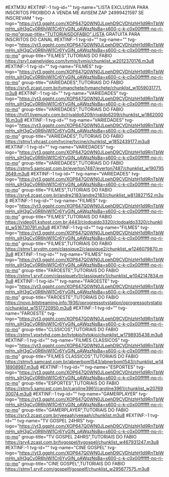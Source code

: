 #EXTM3U
#EXTINF:-1 tvg-id="" tvg-name="LISTA EXCLUSIVA PARA INSCRITOS PROIBIDO A VENDA ME AVISEM ZAP 24999421597 SE INSCREVAM " tvg-logo="https://yt3.ggpht.com/XOP647Q0WN0JLpehD9CVDhIzhH1d9RnTblWmHn_sIH3gCv0R6hiWl1Cr6YyGlN_oAWqzNsBa=s600-c-k-c0x00ffffff-no-rj-rp-mo"group-title="TUTORIAISDOFABIO",LISTA GRATUITA PARA INSCRITOS DO CANAL 
#EXTINF:-1 tvg-id="" tvg-name="" tvg-logo="https://yt3.ggpht.com/XOP647Q0WN0JLpehD9CVDhIzhH1d9RnTblWmHn_sIH3gCv0R6hiWl1Cr6YyGlN_oAWqzNsBa=s600-c-k-c0x00ffffff-no-rj-rp-mo" group-title="FILMES",TUTORIAIS DO FABIO
https://srv1.painelvideo.com/tvmix/tvmix/chunklist_w2012370176.m3u8
#EXTINF:-1 tvg-id="" tvg-name="FILMES" tvg-logo="https://yt3.ggpht.com/XOP647Q0WN0JLpehD9CVDhIzhH1d9RnTblWmHn_sIH3gCv0R6hiWl1Cr6YyGlN_oAWqzNsBa=s600-c-k-c0x00ffffff-no-rj-rp-mo" group-title="VARIEDADES",TUTORIAIS DO FABIO
https://srv5.zcast.com.br/tvmanchete/tvmanchete/chunklist_w1059031771.m3u8
#EXTINF:-1 tvg-id="" tvg-name="VARIEDADES" tvg-logo="https://yt3.ggpht.com/XOP647Q0WN0JLpehD9CVDhIzhH1d9RnTblWmHn_sIH3gCv0R6hiWl1Cr6YyGlN_oAWqzNsBa=s600-c-k-c0x00ffffff-no-rj-rp-mo" group-title="VARIEDADES",TUTORIAIS DO FABIO
https://tv01.livemustv.com.br/rivaldo6209/rivaldo6209/chunklist_w186200016.m3u8
#EXTINF:-1 tvg-id="" tvg-name="VARIEDADES" tvg-logo="https://yt3.ggpht.com/XOP647Q0WN0JLpehD9CVDhIzhH1d9RnTblWmHn_sIH3gCv0R6hiWl1Cr6YyGlN_oAWqzNsBa=s600-c-k-c0x00ffffff-no-rj-rp-mo" group-title="VARIEDADES",TUTORIAIS DO FABIO
https://stmv1.vhcast.com/tvcine/tvcine/chunklist_w1852439177.m3u8
#EXTINF:-1 tvg-id="" tvg-name="VARIEDADES" tvg-logo="https://yt3.ggpht.com/XOP647Q0WN0JLpehD9CVDhIzhH1d9RnTblWmHn_sIH3gCv0R6hiWl1Cr6YyGlN_oAWqzNsBa=s600-c-k-c0x00ffffff-no-rj-rp-mo" group-title="VARIEDADES",TUTORIAIS DO FABIO
https://stmv5.samcast.com.br/everton7487/everton7487/chunklist_w1907953649.m3u8
#EXTINF:-1 tvg-id="" tvg-name="VARIEDADES" tvg-logo="https://yt3.ggpht.com/XOP647Q0WN0JLpehD9CVDhIzhH1d9RnTblWmHn_sIH3gCv0R6hiWl1Cr6YyGlN_oAWqzNsBa=s600-c-k-c0x00ffffff-no-rj-rp-mo" group-title="FILMES",TUTORIAIS DO FABIO
https://srv4.zcast.com.br/andre2183/andre2183/chunklist_w813827152.m3u8
#EXTINF:-1 tvg-id="" tvg-name="FILMES" tvg-logo="https://yt3.ggpht.com/XOP647Q0WN0JLpehD9CVDhIzhH1d9RnTblWmHn_sIH3gCv0R6hiWl1Cr6YyGlN_oAWqzNsBa=s600-c-k-c0x00ffffff-no-rj-rp-mo" group-title="FILMES",TUTORIAIS DO FABIO
https://video01.kshost.com.br:4443/clodoaldo3320/clodoaldo3320/chunklist_w516730791.m3u8
#EXTINF:-1 tvg-id="" tvg-name="FILMES" tvg-logo="https://yt3.ggpht.com/XOP647Q0WN0JLpehD9CVDhIzhH1d9RnTblWmHn_sIH3gCv0R6hiWl1Cr6YyGlN_oAWqzNsBa=s600-c-k-c0x00ffffff-no-rj-rp-mo" group-title="FILMES",TUTORIAIS DO FABIO
https://stmv1.srvstm.com/classique2/classique2/chunklist_w1246079870.m3u8
#EXTINF:-1 tvg-id="" tvg-name="FILMES" tvg-logo="https://yt3.ggpht.com/XOP647Q0WN0JLpehD9CVDhIzhH1d9RnTblWmHn_sIH3gCv0R6hiWl1Cr6YyGlN_oAWqzNsBa=s600-c-k-c0x00ffffff-no-rj-rp-mo" group-title="FAROESTE",TUTORIAIS DO FABIO
https://stmv1.srvif.com/classiquetv1/classiquetv1/chunklist_w1042147834.m3u8
#EXTINF:-1 tvg-id="" tvg-name="FAROESTE" tvg-logo="https://yt3.ggpht.com/XOP647Q0WN0JLpehD9CVDhIzhH1d9RnTblWmHn_sIH3gCv0R6hiWl1Cr6YyGlN_oAWqzNsBa=s600-c-k-c0x00ffffff-no-rj-rp-mo" group-title="FAROESTE",TUTORIAIS DO FABIO
https://novo.bitstreaming.info:1936/oprogressotvstation/oprogressotvstation/chunklist_w1517720950.m3u8
#EXTINF:-1 tvg-id="" tvg-name="FAROESTE" tvg-logo="https://yt3.ggpht.com/XOP647Q0WN0JLpehD9CVDhIzhH1d9RnTblWmHn_sIH3gCv0R6hiWl1Cr6YyGlN_oAWqzNsBa=s600-c-k-c0x00ffffff-no-rj-rp-mo" group-title="CLSSICOS",TUTORIAIS DO FABIO
https://stmv1.voxtvhd.com.br/tvtokio/tvtokio/chunklist_w1798935438.m3u8
#EXTINF:-1 tvg-id="" tvg-name="FILMES CLASSICOS" tvg-logo="https://yt3.ggpht.com/XOP647Q0WN0JLpehD9CVDhIzhH1d9RnTblWmHn_sIH3gCv0R6hiWl1Cr6YyGlN_oAWqzNsBa=s600-c-k-c0x00ffffff-no-rj-rp-mo" group-title="FILMES CLASSICOS",TUTORIAIS DO FABIO
https://stmv5.samcast.com.br/abnerbom1543/abnerbom1543/chunklist_w1418908987.m3u8
#EXTINF:-1 tvg-id="" tvg-name="ESPORTES" tvg-logo="https://yt3.ggpht.com/XOP647Q0WN0JLpehD9CVDhIzhH1d9RnTblWmHn_sIH3gCv0R6hiWl1Cr6YyGlN_oAWqzNsBa=s600-c-k-c0x00ffffff-no-rj-rp-mo" group-title="ESPORTES",TUTORIAIS DO FABIO
https://stmv5.samcast.com.br/caroline3961/caroline3961/chunklist_w2076930074.m3u8
#EXTINF:-1 tvg-id="" tvg-name="GAMERPLAYER" tvg-logo="https://yt3.ggpht.com/XOP647Q0WN0JLpehD9CVDhIzhH1d9RnTblWmHn_sIH3gCv0R6hiWl1Cr6YyGlN_oAWqzNsBa=s600-c-k-c0x00ffffff-no-rj-rp-mo" group-title="GAMERPLAYER",TUTORIAIS DO FABIO
https://srv3.zcast.com.br/yeeaah/yeeaah/chunklist.m3u8
#EXTINF:-1 tvg-id="" tvg-name="TV GOSPEL 24HRS" tvg-logo="https://yt3.ggpht.com/XOP647Q0WN0JLpehD9CVDhIzhH1d9RnTblWmHn_sIH3gCv0R6hiWl1Cr6YyGlN_oAWqzNsBa=s600-c-k-c0x00ffffff-no-rj-rp-mo" group-title="TV GOSPEL 24HRS",TUTORIAIS DO FABIO
https://srv4.zcast.com.br/tvgospel/tvgospel/chunklist_w467931247.m3u8
#EXTINF:-1 tvg-id="" tvg-name="CINE GOSPEL" tvg-logo="https://yt3.ggpht.com/XOP647Q0WN0JLpehD9CVDhIzhH1d9RnTblWmHn_sIH3gCv0R6hiWl1Cr6YyGlN_oAWqzNsBa=s600-c-k-c0x00ffffff-no-rj-rp-mo" group-title="CINE GOSPEL",TUTORIAIS DO FABIO
https://stmv1.srvif.com/gospelf/gospelf/chunklist_w295677575.m3u8
